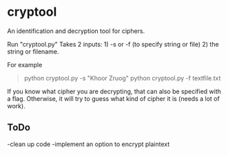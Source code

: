 # cryptool
An identification and decryption tool for ciphers.

Run "cryptool.py"
Takes 2 inputs:
	1) -s or -f (to specify string or file)
	2) the string or filename.
	
For example
> python cryptool.py -s "Khoor Zruog"
> python cryptool.py -f textfile.txt

If you know what cipher you are decrypting, that can also be specified with a flag.
Otherwise, it will try to guess what kind of cipher it is (needs a lot of work).	

## ToDo
-clean up code
-implement an option to encrypt plaintext

